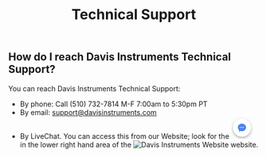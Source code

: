 ﻿---
title: Technical Support
permalink: /techSupport
classes: wide
header:
  overlay_color: "#000000"
  overlay_filter: "0.0"
  overlay_image: /assets/vendor/weatherlink/images/landing.jpg
---
  
## How do I reach Davis Instruments Technical Support?

You can reach Davis Instruments Technical Support:

  - By phone: Call (510) 732-7814 M-F 7:00am to 5:30pm PT
  - By email: <support@davisinstruments.com>
  - By LiveChat. You can access this from our Website; look for
    the ![LiveChatIcon](./images/LiveChatIcon_Small.png) in the lower right
    hand area of the ![Davis Instruments Website](https://davisinstruments.com) website.


